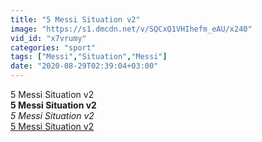 ```yaml
---
title: "5 Messi Situation v2"
image: "https://s1.dmcdn.net/v/SQCxQ1VHIhefm_eAU/x240"
vid_id: "x7vrumy"
categories: "sport"
tags: ["Messi","Situation","Messi"]
date: "2020-08-29T02:39:04+03:00"
---
```

5 Messi Situation v2<br><b>5 Messi Situation v2</b><br> <i>5 Messi Situation v2</i><br> <u>5 Messi Situation v2</u>
